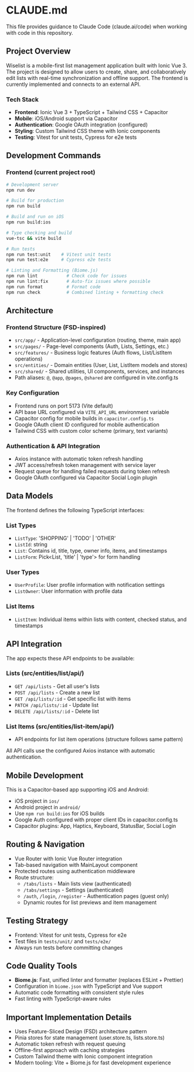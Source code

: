 # CLAUDE.md

This file provides guidance to Claude Code (claude.ai/code) when working with code in this repository.

## Project Overview

Wiselist is a mobile-first list management application built with Ionic Vue 3. The project is designed to allow users to create, share, and collaboratively edit lists with real-time synchronization and offline support. The frontend is currently implemented and connects to an external API.

### Tech Stack
- **Frontend**: Ionic Vue 3 + TypeScript + Tailwind CSS + Capacitor
- **Mobile**: iOS/Android support via Capacitor
- **Authentication**: Google OAuth integration (configured)
- **Styling**: Custom Tailwind CSS theme with Ionic components
- **Testing**: Vitest for unit tests, Cypress for e2e tests

## Development Commands

### Frontend (current project root)
```bash
# Development server
npm run dev

# Build for production
npm run build

# Build and run on iOS
npm run build:ios

# Type checking and build
vue-tsc && vite build

# Run tests
npm run test:unit    # Vitest unit tests
npm run test:e2e     # Cypress e2e tests

# Linting and Formatting (Biome.js)
npm run lint           # Check code for issues
npm run lint:fix       # Auto-fix issues where possible  
npm run format         # Format code
npm run check          # Combined linting + formatting check
```

## Architecture

### Frontend Structure (FSD-inspired)
- `src/app/` - Application-level configuration (routing, theme, main app)
- `src/pages/` - Page-level components (Auth, Lists, Settings, etc.)
- `src/features/` - Business logic features (Auth flows, List/ListItem operations)
- `src/entities/` - Domain entities (User, List, ListItem models and stores)  
- `src/shared/` - Shared utilities, UI components, services, and instances
- Path aliases: `@`, `@app`, `@pages`, `@shared` are configured in vite.config.ts

### Key Configuration
- Frontend runs on port 5173 (Vite default)
- API base URL configured via `VITE_API_URL` environment variable
- Capacitor config for mobile builds in `capacitor.config.ts`
- Google OAuth client ID configured for mobile authentication
- Tailwind CSS with custom color scheme (primary, text variants)

### Authentication & API Integration
- Axios instance with automatic token refresh handling
- JWT access/refresh token management with service layer
- Request queue for handling failed requests during token refresh
- Google OAuth configured via Capacitor Social Login plugin

## Data Models

The frontend defines the following TypeScript interfaces:

### List Types
- `ListType`: 'SHOPPING' | 'TODO' | 'OTHER'
- `ListId`: string
- `List`: Contains id, title, type, owner info, items, and timestamps
- `ListForm`: Pick<List, 'title' | 'type'> for form handling

### User Types  
- `UserProfile`: User profile information with notification settings
- `ListOwner`: User information with profile data

### List Items
- `ListItem`: Individual items within lists with content, checked status, and timestamps

## API Integration

The app expects these API endpoints to be available:

### Lists (src/entities/list/api/)
- `GET /api/lists` - Get all user's lists
- `POST /api/lists` - Create a new list
- `GET /api/lists/:id` - Get specific list with items  
- `PATCH /api/lists/:id` - Update list
- `DELETE /api/lists/:id` - Delete list

### List Items (src/entities/list-item/api/)
- API endpoints for list item operations (structure follows same pattern)

All API calls use the configured Axios instance with automatic authentication.

## Mobile Development

This is a Capacitor-based app supporting iOS and Android:
- iOS project in `ios/`
- Android project in `android/`  
- Use `npm run build:ios` for iOS builds
- Google Auth configured with proper client IDs in capacitor.config.ts
- Capacitor plugins: App, Haptics, Keyboard, StatusBar, Social Login

## Routing & Navigation

- Vue Router with Ionic Vue Router integration
- Tab-based navigation with MainLayout component
- Protected routes using authentication middleware
- Route structure:
  - `/tabs/lists` - Main lists view (authenticated)
  - `/tabs/settings` - Settings (authenticated)
  - `/auth`, `/login`, `/register` - Authentication pages (guest only)
  - Dynamic routes for list previews and item management

## Testing Strategy

- Frontend: Vitest for unit tests, Cypress for e2e
- Test files in `tests/unit/` and `tests/e2e/` 
- Always run tests before committing changes

## Code Quality Tools

- **Biome.js**: Fast, unified linter and formatter (replaces ESLint + Prettier)
- Configuration in `biome.json` with TypeScript and Vue support
- Automatic code formatting with consistent style rules
- Fast linting with TypeScript-aware rules

## Important Implementation Details

- Uses Feature-Sliced Design (FSD) architecture pattern
- Pinia stores for state management (user.store.ts, lists.store.ts)
- Automatic token refresh with request queuing
- Offline-first approach with caching strategies
- Custom Tailwind theme with Ionic component integration
- Modern tooling: Vite + Biome.js for fast development experience